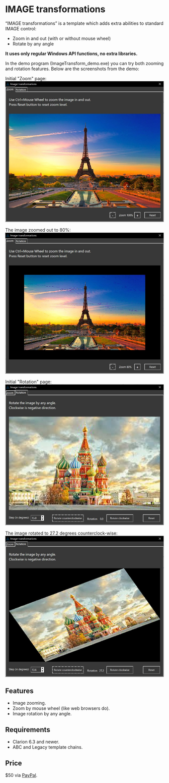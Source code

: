 # IMAGE transformations

“IMAGE transformations” is a template which adds extra abilities to standard IMAGE control:  
- Zoom in and out (with or without mouse wheel)
- Rotate by any angle

**It uses only regular Windows API functions, no extra libraries.**

In the demo program (ImageTransform_demo.exe) you can try both zooming and rotation features. Below are the screenshots from the demo:

Initial "Zoom" page:
![imgx-zoom100](https://github.com/mikeduglas/Image-Transformations/blob/master/screenshots/Zoom100.jpg?raw=true)   
  
The image zoomed out to 80%:
![imgx-zoom80](https://github.com/mikeduglas/Image-Transformations/blob/master/screenshots/Zoom80.jpg?raw=true)   
  
Initial "Rotation" page:
![imgx-rotate0](https://github.com/mikeduglas/Image-Transformations/blob/master/screenshots/Rotate0.jpg?raw=true)   
  
The image rotated to 27.2 degrees counterclock-wise:
![imgx-rotate27](https://github.com/mikeduglas/Image-Transformations/blob/master/screenshots/Rotate27.jpg?raw=true)   


## Features
- Image zooming.
- Zoom by mouse wheel (like web browsers do).
- Image rotation by any angle.

## Requirements
- Clarion 6.3 and newer.
- ABC and Legacy template chains.

## Price
$50 via [PayPal](https://www.paypal.me/mikeduglas?ppid=PPC000628&cnac=RU&rsta=ru_RU(ru_RU)&cust=8W29QJ6GKY9HS&unptid=75f96da6-24a4-11e9-ae2c-441ea14e9560&t=&cal=ff0291196b3f5&calc=ff0291196b3f5&calf=ff0291196b3f5&unp_tpcid=ppme-social-user-profile-created&page=main:email&pgrp=main:email&e=op&mchn=em&s=ci&mail=sys).